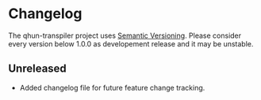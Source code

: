 # Changelog

The qhun-transpiler project uses [Semantic Versioning](https://semver.org/spec/v2.0.0.html). Please consider every version below 1.0.0 as developement release and it may be unstable.

## Unreleased

- Added changelog file for future feature change tracking.